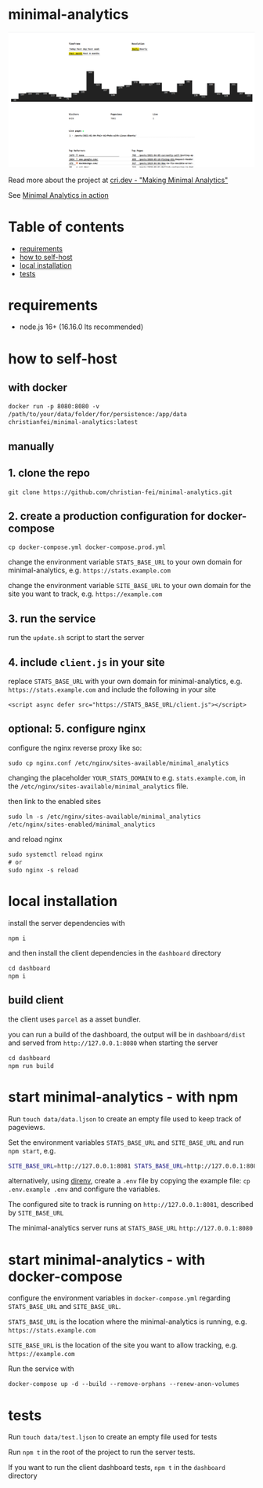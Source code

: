 # minimal-analytics

[![minimal analytics dashboard](https://github.com/christian-fei/minimal-analytics/blob/main/.github/assets/dashboard.png?raw=true)](https://cri.dev/posts/2021-04-28-fullstack-nodejs-preact-minimal-web-analytics-introduction/)

Read more about the project at [cri.dev - "Making Minimal Analytics"](https://cri.dev/posts/2021-04-28-fullstack-nodejs-preact-minimal-web-analytics-introduction/)

See [Minimal Analytics in action](https://s.cri.dev)

# Table of contents

- [requirements](#requirements)
- [how to self-host](#how-to-self-host)
- [local installation](#local-installation)
- [tests](#tests)

# requirements

- node.js 16+ (16.16.0 lts recommended)

# how to self-host

## with docker

```
docker run -p 8080:8080 -v /path/to/your/data/folder/for/persistence:/app/data christianfei/minimal-analytics:latest
```

## manually

## 1. clone the repo

```
git clone https://github.com/christian-fei/minimal-analytics.git
```

## 2. create a production configuration for docker-compose

```
cp docker-compose.yml docker-compose.prod.yml
```

change the environment variable `STATS_BASE_URL` to your own domain for minimal-analytics, e.g. `https://stats.example.com`

change the environment variable `SITE_BASE_URL` to your own domain for the site you want to track, e.g. `https://example.com`

## 3. run the service

run the `update.sh` script to start the server

## 4. include `client.js` in your site

replace `STATS_BASE_URL` with your own domain for minimal-analytics, e.g. `https://stats.example.com` and include the following in your site

```
<script async defer src="https://STATS_BASE_URL/client.js"></script>
```

## optional: 5. configure nginx

configure the nginx reverse proxy like so:

```
sudo cp nginx.conf /etc/nginx/sites-available/minimal_analytics
```

changing the placeholder `YOUR_STATS_DOMAIN` to e.g. `stats.example.com`, in the `/etc/nginx/sites-available/minimal_analytics` file.

then link to the enabled sites

```
sudo ln -s /etc/nginx/sites-available/minimal_analytics /etc/nginx/sites-enabled/minimal_analytics
```

and reload nginx

```
sudo systemctl reload nginx
# or
sudo nginx -s reload
```


# local installation

install the server dependencies with

```
npm i
```

and then install the client dependencies in the `dashboard` directory

```
cd dashboard
npm i
```

## build client

the client uses `parcel` as a asset bundler.

you can run a build of the dashboard, the output will be in `dashboard/dist` and served from `http://127.0.0.1:8080` when starting the server

```
cd dashboard
npm run build
```

# start minimal-analytics - with npm

Run `touch data/data.ljson` to create an empty file used to keep track of pageviews.

Set the environment variables `STATS_BASE_URL` and `SITE_BASE_URL` and run `npm start`, e.g.

```bash
SITE_BASE_URL=http://127.0.0.1:8081 STATS_BASE_URL=http://127.0.0.1:8080 npm start
```

alternatively, using [direnv](https://direnv.net/), create a `.env` file by copying the example file: `cp .env.example .env` and configure the variables.

The configured site to track is running on `http://127.0.0.1:8081`, described by `SITE_BASE_URL` 

The minimal-analytics server runs at `STATS_BASE_URL` `http://127.0.0.1:8080`

# start minimal-analytics - with docker-compose

configure the environment variables in `docker-compose.yml` regarding `STATS_BASE_URL` and `SITE_BASE_URL`.

`STATS_BASE_URL` is the location where the minimal-analytics is running, e.g. `https://stats.example.com`

`SITE_BASE_URL` is the location of the site you want to allow tracking, e.g. `https://example.com`

Run the service with

```
docker-compose up -d --build --remove-orphans --renew-anon-volumes
```


# tests

Run `touch data/test.ljson` to create an empty file used for tests

Run `npm t` in the root of the project to run the server tests. 

If you want to run the client dashboard tests, `npm t` in the `dashboard` directory

